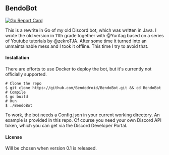 ## BendoBot

[![Go Report Card](https://goreportcard.com/badge/github.com/Bendodroid/BendoBot)](https://goreportcard.com/report/github.com/Bendodroid/BendoBot)

This is a rewrite in Go of my old Discord bot, which was written in Java.
I wrote the old version in 11th grade together with @Yurifag based on a series of Youtube tutorials by @zekroTJA.
After some time it turned into an unmaintainable mess and I took it offline.
This time I try to avoid that.

#### Installation

There are efforts to use Docker to deploy the bot, but it's currently not officially supported.

```shell script
# Clone the repo
$ git clone https://github.com/Bendodroid/BendoBot.git && cd BendoBot
# Compile
$ go build
# Run
$ ./BendoBot
```

To work, the bot needs a Config.json in your current working directory.
An example is provided in this repo.
Of course you need your own Discord API token, which you can get via the Discord Developer Portal.

#### License

Will be chosen when version 0.1 is released.
